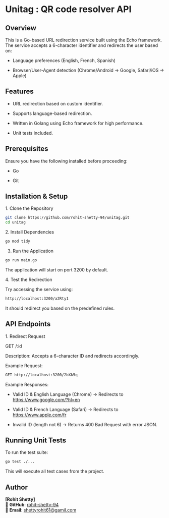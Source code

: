 # Unitag : QR code resolver API

## Overview

This is a Go-based URL redirection service built using the Echo framework. The service accepts a 6-character identifier and redirects the user based on:

- Language preferences (English, French, Spanish)

- Browser/User-Agent detection (Chrome/Android -> Google, Safari/iOS -> Apple)

## Features

- URL redirection based on custom identifier.

- Supports language-based redirection.

- Written in Golang using Echo framework for high performance.

- Unit tests included.

## Prerequisites

Ensure you have the following installed before proceeding:

- Go

- Git

## Installation & Setup

1️. Clone the Repository

```bash
git clone https://github.com/rohit-shetty-94/unitag.git
cd unitag
```

2️. Install Dependencies

```bash
go mod tidy
```

3. Run the Application

```bash
go run main.go
```

The application will start on port 3200 by default.

4️. Test the Redirection

Try accessing the service using:

```bash
http://localhost:3200/a2Rty1
```

It should redirect you based on the predefined rules.


## API Endpoints

1️. Redirect Request

GET /:id

Description: Accepts a 6-character ID and redirects accordingly.

Example Request:

```bash
GET http://localhost:3200/2bXk5q
```

Example Responses:

- Valid ID & English Language (Chrome) → Redirects to https://www.google.com/?hl=en

- Valid ID & French Language (Safari) → Redirects to https://www.apple.com/fr

- Invalid ID (length not 6) → Returns 400 Bad Request with error JSON.

## Running Unit Tests

To run the test suite:

```bash
go test ./...
```

This will execute all test cases from the project.

## Author

**[Rohit Shetty]**\
🚀 **GitHub**: [rohit-shetty-94](https://github.com/rohit-shetty-94)\
💎 **Email**: [shettyrohit61@gamil.com](mailto\:shettyrohit61@gamil.com)